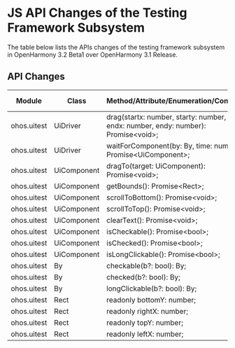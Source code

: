 # JS API Changes of the Testing Framework Subsystem

The table below lists the APIs changes of the testing framework subsystem in OpenHarmony 3.2 Beta1 over OpenHarmony 3.1 Release.

## API Changes

| Module| Class| Method/Attribute/Enumeration/Constant| Change Type|
|---|---|---|---|
| ohos.uitest | UiDriver | drag(startx: number, starty: number, endx: number, endy: number): Promise\<void>; | Added|
| ohos.uitest | UiDriver | waitForComponent(by: By, time: number): Promise\<UiComponent>; | Added|
| ohos.uitest | UiComponent | dragTo(target: UiComponent): Promise\<void>; | Added|
| ohos.uitest | UiComponent | getBounds(): Promise\<Rect>; | Added|
| ohos.uitest | UiComponent | scrollToBottom(): Promise\<void>; | Added|
| ohos.uitest | UiComponent | scrollToTop(): Promise\<void>; | Added|
| ohos.uitest | UiComponent | clearText(): Promise\<void>; | Added|
| ohos.uitest | UiComponent | isCheckable(): Promise\<bool>; | Added|
| ohos.uitest | UiComponent | isChecked(): Promise\<bool>; | Added|
| ohos.uitest | UiComponent | isLongClickable(): Promise\<bool>; | Added|
| ohos.uitest | By | checkable(b?: bool): By; | Added|
| ohos.uitest | By | checked(b?: bool): By; | Added|
| ohos.uitest | By | longClickable(b?: bool): By; | Added|
| ohos.uitest | Rect | readonly  bottomY: number; | Added|
| ohos.uitest | Rect | readonly  rightX: number; | Added|
| ohos.uitest | Rect | readonly  topY: number; | Added|
| ohos.uitest | Rect | readonly  leftX: number; | Added|
